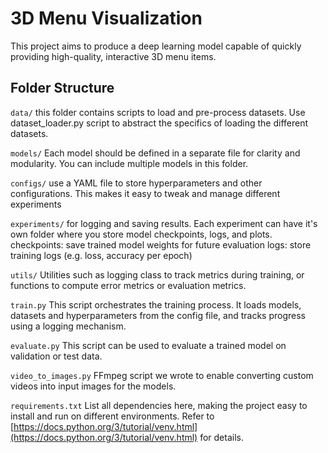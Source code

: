 # 3D Menu Visualization

This project aims to produce a deep learning model capable of quickly providing high-quality, interactive 3D menu items.

## Folder Structure 

`data/`
this folder contains scripts to load and pre-process datasets. Use dataset_loader.py script to abstract the specifics of loading the different datasets.

`models/`
Each model should be defined in a separate file for clarity and modularity. You can include multiple models in this folder.

`configs/`
use a YAML file to store hyperparameters and other configurations. This makes it easy to tweak and manage different experiments

`experiments/`
for logging and saving results. Each experiment can have it's own folder where you store model checkpoints, logs, and plots. 
    checkpoints: save trained model weights for future evaluation
    logs: store training logs (e.g. loss, accuracy per epoch)

`utils/`
Utilities such as logging class to track metrics during training, or functions to compute error metrics or evaluation metrics.

`train.py`
This script orchestrates the training process. It loads models, datasets and hyperparameters from the config file, and tracks progress using a logging mechanism.

`evaluate.py`
This script can be used to evaluate a trained model on validation or test data.

`video_to_images.py`
FFmpeg script we wrote to enable converting custom videos into input images for the models.

`requirements.txt`
List all dependencies here, making the project easy to install and run on different environments. Refer to [https://docs.python.org/3/tutorial/venv.html](https://docs.python.org/3/tutorial/venv.html) for details.